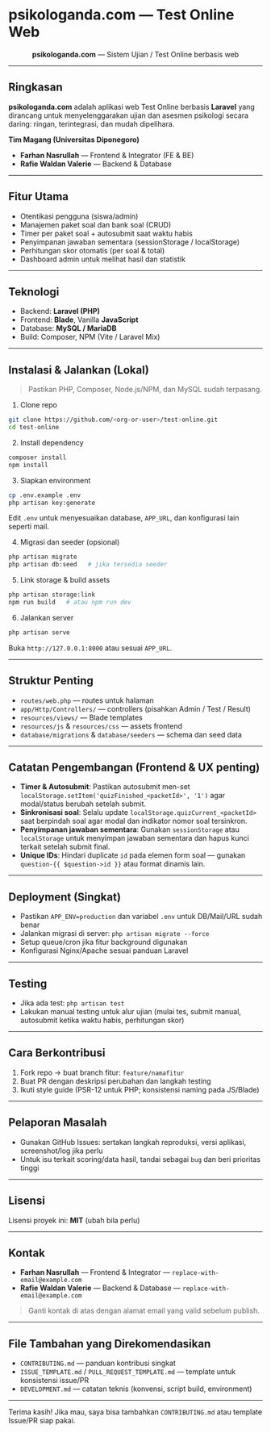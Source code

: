 # psikologanda.com — Test Online Web

<p align="center">
  <strong>psikologanda.com</strong> — Sistem Ujian / Test Online berbasis web
</p>

---

## Ringkasan

**psikologanda.com** adalah aplikasi web Test Online berbasis **Laravel** yang dirancang untuk menyelenggarakan ujian dan asesmen psikologi secara daring: ringan, terintegrasi, dan mudah dipelihara.

**Tim Magang (Universitas Diponegoro)**

* **Farhan Nasrullah** — Frontend & Integrator (FE & BE)
* **Rafie Waldan Valerie** — Backend & Database

---

## Fitur Utama

* Otentikasi pengguna (siswa/admin)
* Manajemen paket soal dan bank soal (CRUD)
* Timer per paket soal + autosubmit saat waktu habis
* Penyimpanan jawaban sementara (sessionStorage / localStorage)
* Perhitungan skor otomatis (per soal & total)
* Dashboard admin untuk melihat hasil dan statistik

---

## Teknologi

* Backend: **Laravel (PHP)**
* Frontend: **Blade**, Vanilla **JavaScript**
* Database: **MySQL / MariaDB**
* Build: Composer, NPM (Vite / Laravel Mix)

---

## Instalasi & Jalankan (Lokal)

> Pastikan PHP, Composer, Node.js/NPM, dan MySQL sudah terpasang.

1. Clone repo

```bash
git clone https://github.com/<org-or-user>/test-online.git
cd test-online
```

2. Install dependency

```bash
composer install
npm install
```

3. Siapkan environment

```bash
cp .env.example .env
php artisan key:generate
```

Edit `.env` untuk menyesuaikan database, `APP_URL`, dan konfigurasi lain seperti mail.

4. Migrasi dan seeder (opsional)

```bash
php artisan migrate
php artisan db:seed   # jika tersedia seeder
```

5. Link storage & build assets

```bash
php artisan storage:link
npm run build   # atau npm run dev
```

6. Jalankan server

```bash
php artisan serve
```

Buka `http://127.0.0.1:8000` atau sesuai `APP_URL`.

---

## Struktur Penting

* `routes/web.php` — routes untuk halaman
* `app/Http/Controllers/` — controllers (pisahkan Admin / Test / Result)
* `resources/views/` — Blade templates
* `resources/js` & `resources/css` — assets frontend
* `database/migrations` & `database/seeders` — schema dan seed data

---

## Catatan Pengembangan (Frontend & UX penting)

* **Timer & Autosubmit**: Pastikan autosubmit men-set `localStorage.setItem('quizFinished_<packetId>', '1')` agar modal/status berubah setelah submit.
* **Sinkronisasi soal**: Selalu update `localStorage.quizCurrent_<packetId>` saat berpindah soal agar modal dan indikator nomor soal tersinkron.
* **Penyimpanan jawaban sementara**: Gunakan `sessionStorage` atau `localStorage` untuk menyimpan jawaban sementara dan hapus kunci terkait setelah submit final.
* **Unique IDs**: Hindari duplicate `id` pada elemen form soal — gunakan `question-{{ $question->id }}` atau format dinamis lain.

---

## Deployment (Singkat)

* Pastikan `APP_ENV=production` dan variabel `.env` untuk DB/Mail/URL sudah benar
* Jalankan migrasi di server: `php artisan migrate --force`
* Setup queue/cron jika fitur background digunakan
* Konfigurasi Nginx/Apache sesuai panduan Laravel

---

## Testing

* Jika ada test: `php artisan test`
* Lakukan manual testing untuk alur ujian (mulai tes, submit manual, autosubmit ketika waktu habis, perhitungan skor)

---

## Cara Berkontribusi

1. Fork repo → buat branch fitur: `feature/namafitur`
2. Buat PR dengan deskripsi perubahan dan langkah testing
3. Ikuti style guide (PSR-12 untuk PHP; konsistensi naming pada JS/Blade)

---

## Pelaporan Masalah

* Gunakan GitHub Issues: sertakan langkah reproduksi, versi aplikasi, screenshot/log jika perlu
* Untuk isu terkait scoring/data hasil, tandai sebagai `bug` dan beri prioritas tinggi

---

## Lisensi

Lisensi proyek ini: **MIT** (ubah bila perlu)

---

## Kontak

* **Farhan Nasrullah** — Frontend & Integrator — `replace-with-email@example.com`
* **Rafie Waldan Valerie** — Backend & Database — `replace-with-email@example.com`

> Ganti kontak di atas dengan alamat email yang valid sebelum publish.

---

## File Tambahan yang Direkomendasikan

* `CONTRIBUTING.md` — panduan kontribusi singkat
* `ISSUE_TEMPLATE.md` / `PULL_REQUEST_TEMPLATE.md` — template untuk konsistensi issue/PR
* `DEVELOPMENT.md` — catatan teknis (konvensi, script build, environment)

---

Terima kasih! Jika mau, saya bisa tambahkan `CONTRIBUTING.md` atau template Issue/PR siap pakai.
